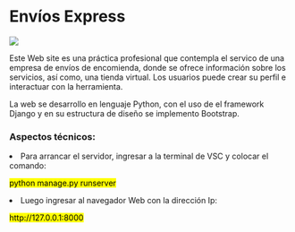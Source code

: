 
<div class="container"> 
  <h1>Envíos Express</h1>
  <img src='https://github.com/user-attachments/assets/f9767bc6-8daf-42b7-abab-b1104a11b307'>
</div>

<div>
  <p>Este Web site es una práctica  profesional que contempla el servico de una empresa de envíos de encomienda, donde se ofrece información sobre los servicios, así como, una tienda virtual. Los
usuarios puede crear su perfil e interactuar con la herramienta. </p>
</div>

<div>
  <p>La web se desarrollo en lenguaje Python, con el uso de el framework Django y en su estructura de diseño se implemento Bootstrap.</p>
</div>

<div class="container my-2">
    <h3>Aspectos técnicos:</h3>
</div>

<div class="container my-2">
    <li>Para arrancar el servidor, ingresar a la terminal de VSC y colocar el comando:</li> 
        <p><mark>python manage.py runserver</mark></p>
    <li>Luego ingresar al navegador Web con la dirección Ip:</li>
        <p><mark>http://127.0.0.1:8000</mark></p>
</div>




